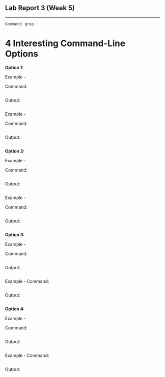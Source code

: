 ## Lab Report 3 (Week 5)
---

``Command: grep``

# 4 Interesting Command-Line Options
**Option 1:**

Example -

Command:
```

```

Output:
```

```

Example - 

Command:
```

```

Output:
```

```

**Option 2:**

Example -

Command:
```

```

Output:
```

```


Example - 

Command:
```

```

Output:
```

```


**Option 3:**

Example -

Command:
```

```

Output:
```

```


Example -
Command:
```

```

Output:
```

```


**Option 4:**

Example -

Command:
```

```

Output:
```

```


Example -
Command:
```

```

Output:
```

```

